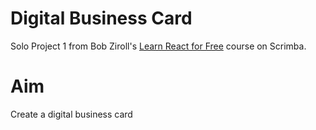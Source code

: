 # Digital Business Card

Solo Project 1 from Bob Ziroll's [Learn React for Free](https://scrimba.com/learn/learnreact) course on Scrimba.

# Aim

Create a digital business card
